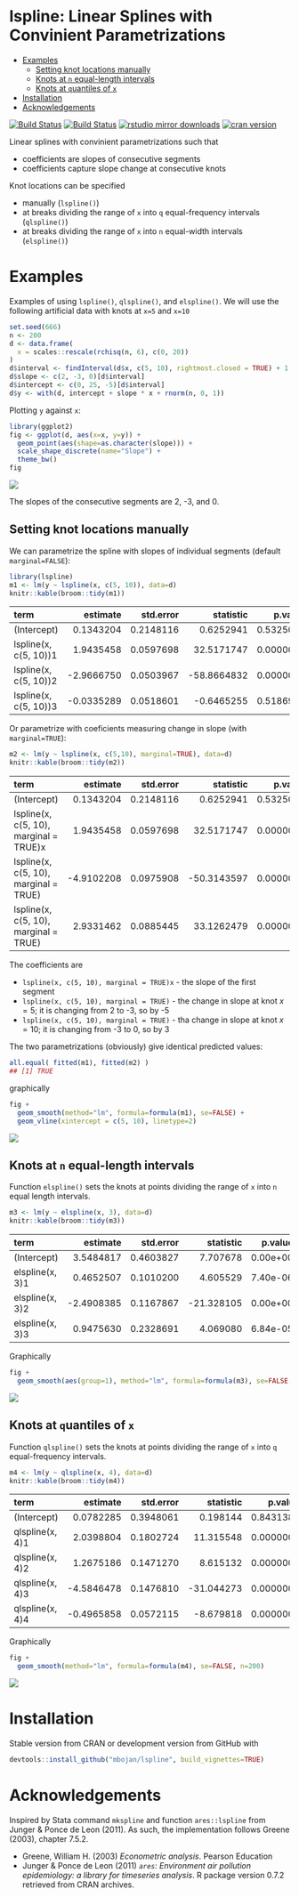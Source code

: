 lspline: Linear Splines with Convinient Parametrizations
================

-   [Examples](#examples)
    -   [Setting knot locations manually](#setting-knot-locations-manually)
    -   [Knots at `n` equal-length intervals](#knots-at-n-equal-length-intervals)
    -   [Knots at `q`uantiles of `x`](#knots-at-quantiles-of-x)
-   [Installation](#installation)
-   [Acknowledgements](#acknowledgements)

[![Build Status](https://travis-ci.org/mbojan/lspline.png?branch=master)](https://travis-ci.org/mbojan/lspline) [![Build Status](https://ci.appveyor.com/api/projects/status/lupt5o61rsqwqt97?svg=true)](https://ci.appveyor.com/project/mbojan/lspline) [![rstudio mirror downloads](http://cranlogs.r-pkg.org/badges/lspline?color=2ED968)](http://cranlogs.r-pkg.org/) [![cran version](http://www.r-pkg.org/badges/version/lspline)](https://cran.r-project.org/package=lspline)

Linear splines with convinient parametrizations such that

-   coefficients are slopes of consecutive segments
-   coefficients capture slope change at consecutive knots

Knot locations can be specified

-   manually (`lspline()`)
-   at breaks dividing the range of `x` into `q` equal-frequency intervals (`qlspline()`)
-   at breaks dividing the range of `x` into `n` equal-width intervals (`elspline()`)

Examples
========

Examples of using `lspline()`, `qlspline()`, and `elspline()`. We will use the following artificial data with knots at `x=5` and `x=10`

``` r
set.seed(666)
n <- 200
d <- data.frame(
  x = scales::rescale(rchisq(n, 6), c(0, 20))
)
d$interval <- findInterval(d$x, c(5, 10), rightmost.closed = TRUE) + 1
d$slope <- c(2, -3, 0)[d$interval]
d$intercept <- c(0, 25, -5)[d$interval]
d$y <- with(d, intercept + slope * x + rnorm(n, 0, 1))
```

Plotting `y` against `x`:

``` r
library(ggplot2)
fig <- ggplot(d, aes(x=x, y=y)) + 
  geom_point(aes(shape=as.character(slope))) +
  scale_shape_discrete(name="Slope") +
  theme_bw()
fig
```

![](vignettes/lspline-show_data-1.png)

The slopes of the consecutive segments are 2, -3, and 0.

Setting knot locations manually
-------------------------------

We can parametrize the spline with slopes of individual segments (default `marginal=FALSE`):

``` r
library(lspline)
m1 <- lm(y ~ lspline(x, c(5, 10)), data=d)
knitr::kable(broom::tidy(m1))
```

| term                  |    estimate|  std.error|    statistic|    p.value|
|:----------------------|-----------:|----------:|------------:|----------:|
| (Intercept)           |   0.1343204|  0.2148116|    0.6252941|  0.5325054|
| lspline(x, c(5, 10))1 |   1.9435458|  0.0597698|   32.5171747|  0.0000000|
| lspline(x, c(5, 10))2 |  -2.9666750|  0.0503967|  -58.8664832|  0.0000000|
| lspline(x, c(5, 10))3 |  -0.0335289|  0.0518601|   -0.6465255|  0.5186955|

Or parametrize with coeficients measuring change in slope (with `marginal=TRUE`):

``` r
m2 <- lm(y ~ lspline(x, c(5,10), marginal=TRUE), data=d)
knitr::kable(broom::tidy(m2))
```

| term                                   |    estimate|  std.error|    statistic|    p.value|
|:---------------------------------------|-----------:|----------:|------------:|----------:|
| (Intercept)                            |   0.1343204|  0.2148116|    0.6252941|  0.5325054|
| lspline(x, c(5, 10), marginal = TRUE)x |   1.9435458|  0.0597698|   32.5171747|  0.0000000|
| lspline(x, c(5, 10), marginal = TRUE)  |  -4.9102208|  0.0975908|  -50.3143597|  0.0000000|
| lspline(x, c(5, 10), marginal = TRUE)  |   2.9331462|  0.0885445|   33.1262479|  0.0000000|

The coefficients are

-   `lspline(x, c(5, 10), marginal = TRUE)x` - the slope of the first segment
-   `lspline(x, c(5, 10), marginal = TRUE)` - the change in slope at knot *x* = 5; it is changing from 2 to -3, so by -5
-   `lspline(x, c(5, 10), marginal = TRUE)` - tha change in slope at knot *x* = 10; it is changing from -3 to 0, so by 3

The two parametrizations (obviously) give identical predicted values:

``` r
all.equal( fitted(m1), fitted(m2) )
## [1] TRUE
```

graphically

``` r
fig +
  geom_smooth(method="lm", formula=formula(m1), se=FALSE) +
  geom_vline(xintercept = c(5, 10), linetype=2)
```

![](vignettes/lspline-lspline_fitted-1.png)

Knots at `n` equal-length intervals
-----------------------------------

Function `elspline()` sets the knots at points dividing the range of `x` into `n` equal length intervals.

``` r
m3 <- lm(y ~ elspline(x, 3), data=d)
knitr::kable(broom::tidy(m3))
```

| term            |    estimate|  std.error|   statistic|   p.value|
|:----------------|-----------:|----------:|-----------:|---------:|
| (Intercept)     |   3.5484817|  0.4603827|    7.707678|  0.00e+00|
| elspline(x, 3)1 |   0.4652507|  0.1010200|    4.605529|  7.40e-06|
| elspline(x, 3)2 |  -2.4908385|  0.1167867|  -21.328105|  0.00e+00|
| elspline(x, 3)3 |   0.9475630|  0.2328691|    4.069080|  6.84e-05|

Graphically

``` r
fig +
  geom_smooth(aes(group=1), method="lm", formula=formula(m3), se=FALSE, n=200)
```

![](vignettes/lspline-elspline-fitted-1.png)

Knots at `q`uantiles of `x`
---------------------------

Function `qlspline()` sets the knots at points dividing the range of `x` into `q` equal-frequency intervals.

``` r
m4 <- lm(y ~ qlspline(x, 4), data=d)
knitr::kable(broom::tidy(m4))
```

| term            |    estimate|  std.error|   statistic|    p.value|
|:----------------|-----------:|----------:|-----------:|----------:|
| (Intercept)     |   0.0782285|  0.3948061|    0.198144|  0.8431388|
| qlspline(x, 4)1 |   2.0398804|  0.1802724|   11.315548|  0.0000000|
| qlspline(x, 4)2 |   1.2675186|  0.1471270|    8.615132|  0.0000000|
| qlspline(x, 4)3 |  -4.5846478|  0.1476810|  -31.044273|  0.0000000|
| qlspline(x, 4)4 |  -0.4965858|  0.0572115|   -8.679818|  0.0000000|

Graphically

``` r
fig +
  geom_smooth(method="lm", formula=formula(m4), se=FALSE, n=200)
```

![](vignettes/lspline-qlspline-fitted-1.png)

Installation
============

Stable version from CRAN or development version from GitHub with

``` r
devtools::install_github("mbojan/lspline", build_vignettes=TRUE)
```

Acknowledgements
================

Inspired by Stata command `mkspline` and function `ares::lspline` from Junger & Ponce de Leon (2011). As such, the implementation follows Greene (2003), chapter 7.5.2.

-   Greene, William H. (2003) *Econometric analysis*. Pearson Education
-   Junger & Ponce de Leon (2011) *`ares`: Environment air pollution epidemiology: a library for timeseries analysis*. R package version 0.7.2 retrieved from CRAN archives.
